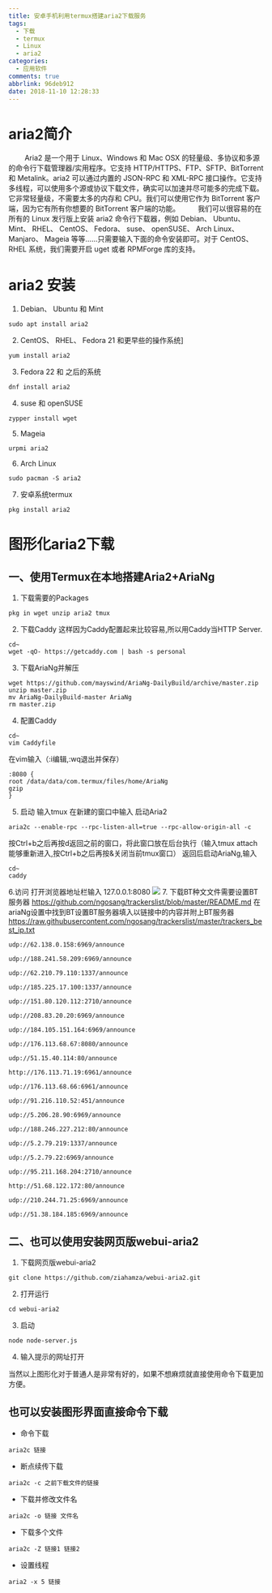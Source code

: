 ```yaml
---
title: 安卓手机利用termux搭建aria2下载服务
tags:
  - 下载
  - termux
  - Linux
  - aria2
categories:
  - 应用软件
comments: true
abbrlink: 96deb912
date: 2018-11-10 12:28:33
---
```

aria2简介
====

&emsp;&emsp; Aria2 是一个用于 Linux、Windows 和 Mac OSX 的轻量级、多协议和多源的命令行下载管理器/实用程序。它支持 HTTP/HTTPS、FTP、SFTP、BitTorrent 和 Metalink。aria2 可以通过内置的 JSON-RPC 和 XML-RPC 接口操作。它支持多线程，可以使用多个源或协议下载文件，确实可以加速并尽可能多的完成下载。它非常轻量级，不需要太多的内存和 CPU。我们可以使用它作为 BitTorrent 客户端，因为它有所有你想要的 BitTorrent 客户端的功能。
&emsp;&emsp; 我们可以很容易的在所有的 Linux 发行版上安装 aria2 命令行下载器，例如 Debian、 Ubuntu、 Mint、 RHEL、 CentOS、 Fedora、 suse、 openSUSE、 Arch Linux、 Manjaro、 Mageia 等等……只需要输入下面的命令安装即可。对于 CentOS、 RHEL 系统，我们需要开启 uget 或者 RPMForge 库的支持。


# aria2 安装
1. Debian、 Ubuntu 和 Mint
```
sudo apt install aria2
```
2. CentOS、 RHEL、 Fedora 21 和更早些的操作系统]
```
yum install aria2
```
3. Fedora 22 和 之后的系统
```
dnf install aria2
```
4. suse 和 openSUSE
```
zypper install wget
```
5. Mageia
```
urpmi aria2
```
6. Arch Linux
```
sudo pacman -S aria2
```
7. 安卓系统termux
```
pkg install aria2
```
# 图形化aria2下载
## 一、使用Termux在本地搭建Aria2+AriaNg
1. 下载需要的Packages
```
pkg in wget unzip aria2 tmux
```
2. 下载Caddy
这样因为Caddy配置起来比较容易,所以用Caddy当HTTP Server.
```
cd~
wget -qO- https://getcaddy.com | bash -s personal
```
3. 下载AriaNg并解压
```
wget https://github.com/mayswind/AriaNg-DailyBuild/archive/master.zip
unzip master.zip
mv AriaNg-DailyBuild-master AriaNg
rm master.zip
```
4. 配置Caddy
```
cd~
vim Caddyfile 
```
在vim输入（:i编辑,:wq退出并保存）
```
:8080 {
root /data/data/com.termux/files/home/AriaNg
gzip
}
```
5. 启动
输入tmux
在新建的窗口中输入 启动Aria2
```
aria2c --enable-rpc --rpc-listen-all=true --rpc-allow-origin-all -c
```
按Ctrl+b之后再按d返回之前的窗口，将此窗口放在后台执行（输入tmux attach能够重新进入,按Ctrl+b之后再按&关闭当前tmux窗口）
返回后启动AriaNg,输入
```
cd~
caddy
```
6.访问
打开浏览器地址栏输入
127.0.0.1:8080
<escape><!-- more --></escape>
![](01.jpg)
7. 下载BT种文文件需要设置BT服务器
https://github.com/ngosang/trackerslist/blob/master/README.md
在ariaNg设置中找到BT设置BT服务器填入以链接中的内容并附上BT服务器
https://raw.githubusercontent.com/ngosang/trackerslist/master/trackers_best_ip.txt
```
udp://62.138.0.158:6969/announce

udp://188.241.58.209:6969/announce

udp://62.210.79.110:1337/announce

udp://185.225.17.100:1337/announce

udp://151.80.120.112:2710/announce

udp://208.83.20.20:6969/announce

udp://184.105.151.164:6969/announce

udp://176.113.68.67:8080/announce

udp://51.15.40.114:80/announce

http://176.113.71.19:6961/announce

udp://176.113.68.66:6961/announce

udp://91.216.110.52:451/announce

udp://5.206.28.90:6969/announce

udp://188.246.227.212:80/announce

udp://5.2.79.219:1337/announce

udp://5.2.79.22:6969/announce

udp://95.211.168.204:2710/announce

http://51.68.122.172:80/announce

udp://210.244.71.25:6969/announce

udp://51.38.184.185:6969/announce
```
## 二、也可以使用安装网页版webui-aria2
1. 下载网页版webui-aria2
```
git clone https://github.com/ziahamza/webui-aria2.git
```
2. 打开运行
```
cd webui-aria2
```
3. 启动
```
node node-server.js
```
4. 输入提示的网址打开

当然以上图形化对于普通人是非常有好的，如果不想麻烦就直接使用命令下载更加方便。

## 也可以安装图形界面直接命令下载
* 命令下载
```
aria2c 链接
```
* 断点续传下载
```
aria2c -c 之前下载文件的链接
```
* 下载并修改文件名
```
aria2c -o 链接 文件名
```
* 下载多个文件
```
aria2c -Z 链接1 链接2
```
* 设置线程
```
aria2 -x 5 链接
```